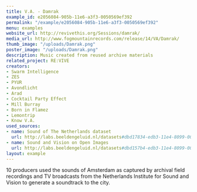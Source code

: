 ```yaml
---
title: V.A. - Damrak
example_id: e2056084-905b-11e6-a3f3-0050569ef392
permalink: "/example/e2056084-905b-11e6-a3f3-0050569ef392"
menu: examples
website_url: http://revivethis.org/Sessions/damrak/
media_url: http://www.fogmountainrecords.com/release/14/VA/Damrak/
thumb_image: "/uploads/Damrak.png"
poster_image: "/uploads/Damrak.png"
description: Music created from reused archive materials
related_project: RE:VIVE
creators:
- Swarm Intelligence
- ZES
- PYUR
- Avondlicht
- Arad
- Cocktail Party Effect
- Mill Burray
- Born in Flamez
- Lemontrip
- Know V.A.
used_sources:
- name: Sound of The Netherlands dataset
  url: http://labs.beeldengeluid.nl/datasets#dbd17834-edb3-11e4-8099-005056a71e3a
- name: Sound and Vision on Open Images
  url: http://labs.beeldengeluid.nl/datasets#dbd157b4-edb3-11e4-8099-005056a71e3a
layout: example
---
```


10 producers used the sounds of Amsterdam as captured by archival field recordings and TV broadcasts from the Netherlands Institute for Sound and Vision to generate a soundtrack to the city.
